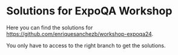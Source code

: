 # Solutions for ExpoQA Workshop

Here you can find the solutions for https://github.com/enriquesanchezb/workshop-expoqa24.

You only have to access to the right branch to get the solutions.